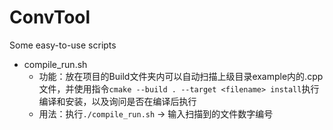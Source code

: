 # ConvTool
Some easy-to-use scripts

- compile_run.sh
  - 功能：放在项目的Build文件夹内可以自动扫描上级目录example内的.cpp文件，并使用指令`cmake --build . --target <filename> install`执行编译和安装，以及询问是否在编译后执行
  - 用法：执行`./compile_run.sh` -> 输入扫描到的文件数字编号